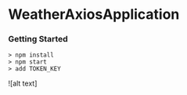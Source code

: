 # WeatherAxiosApplication

### Getting Started

```
> npm install
> npm start
> add TOKEN_KEY
```

![alt text]